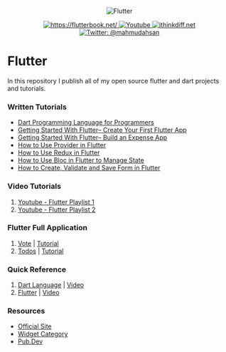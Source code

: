 <p align="center">
    <img src="cover.png" alt="Flutter" />
</p>
<p align="center">
    <a href="https://flutterbook.net/">
        <img src="https://img.shields.io/badge/tutorial-flutterbook.net-brightgreen.svg" alt="https://flutterbook.net/" />
    </a>
    <a href="https://www.youtube.com/channel/UCtHlgyUw0wLE5Ous9swfFlg">
        <img src="https://img.shields.io/badge/my-youtube channel-red.svg" alt="Youtube" />
    </a>
    <a href="https://ithinkdiff.net/">
        <img src="https://img.shields.io/badge/mobile-apps-yellow.svg" alt="ithinkdiff.net" />
    </a>
    <a href="https://twitter.com/mahmudahsan">
        <img src="https://img.shields.io/badge/contact%40-mahmudahsan-blue.svg" alt="Twitter: @mahmudahsan" />
    </a>
</p>

# Flutter
In this repository I publish all of my open source flutter and dart projects and tutorials.

### Written Tutorials
- [Dart Programming Language for Programmers](https://medium.com/level-up-programming/dart-language-tutorial-for-programmers-e1ff2c8b7d86)
- [Getting Started With Flutter– Create Your First Flutter App](https://medium.com/level-up-programming/getting-started-with-flutter-create-your-first-flutter-app-f6dea473f57d)
- [Getting Started With Flutter– Build an Expense App](https://medium.com/level-up-programming/flutter-tutorial-build-an-expense-app-4268ff945998)
- [How to Use Provider in Flutter](https://medium.com/level-up-programming/how-to-use-provider-in-flutter-f4998acb4702)
- [How to Use Redux in Flutter](https://medium.com/level-up-programming/how-to-use-redux-in-flutter-app-6299f69fadee)
- [How to Use Bloc in Flutter to Manage State](https://medium.com/level-up-programming/how-to-use-bloc-in-flutter-to-manage-state-d0e66c0b47f1)
- [How to Create, Validate and Save Form in Flutter](https://medium.com/level-up-programming/how-to-create-validate-and-save-form-in-flutter-e80b4d2a70a4)


### Video Tutorials
1. [Youtube - Flutter Playlist 1](https://www.youtube.com/playlist?list=PLlMOodDAsO4xrTgVEkKXfVf7sSVEsmWKQ)
2. [Youtube - Flutter Playlist 2](https://www.youtube.com/playlist?list=PLlMOodDAsO4zQ243zMHKKrV316PJU9q0E)

### Flutter Full Application
1. [Vote](https://git.io/JeRjb) | [Tutorial](https://www.youtube.com/watch?v=Iu9DpbzR83s&list=PLlMOodDAsO4zQ243zMHKKrV316PJU9q0E&index=2&t=0s)
2. [Todos](https://github.com/mahmudahsan/flutter_todos) | [Tutorial](https://youtu.be/OQG3MxenJsM)

### Quick Reference

1. [Dart Language](https://medium.com/level-up-programming/dart-language-tutorial-for-programmers-e1ff2c8b7d86) | [Video](https://www.youtube.com/watch?v=Ej_Pcr4uC2Q&list=PLlMOodDAsO4xrTgVEkKXfVf7sSVEsmWKQ&index=3)
2. [Flutter](flutter/) | [Video](https://www.youtube.com/playlist?list=PLlMOodDAsO4xrTgVEkKXfVf7sSVEsmWKQ)


### Resources

- [Official Site](https://flutter.dev/)
- [Widget Category](https://flutter.dev/docs/reference/widgets)
- [Pub.Dev](https://pub.dev/)
